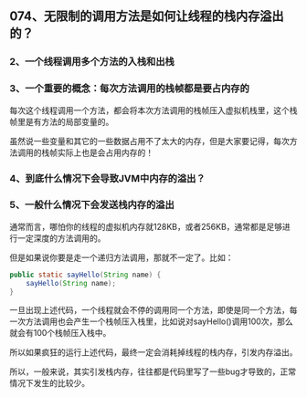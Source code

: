 ## **074、无限制的调用方法是如何让线程的栈内存溢出的？**

### 2、一个线程调用多个方法的入栈和出栈

### 3、一个重要的概念：每次方法调用的栈帧都是要占内存的

每次这个线程调用一个方法，都会将本次方法调用的栈帧压入虚拟机栈里，这个栈帧里是有方法的局部变量的。

虽然说一些变量和其它的一些数据占用不了太大的内存，但是大家要记得，每次方法调用的栈帧实际上也是会占用内存的！

### 4、到底什么情况下会导致JVM中内存的溢出？

### 5、一般什么情况下会发送栈内存的溢出

通常而言，哪怕你的线程的虚拟机内存就128KB，或者256KB，通常都是足够进行一定深度的方法调用的。

但是如果说你要是走一个递归方法调用，那就不一定了。比如：

```java
public static sayHello(String name) {
	sayHello(String name);
}
```

一旦出现上述代码，一个线程就会不停的调用同一个方法，即使是同一个方法，每一次方法调用也会产生一个栈帧压入栈里，比如说对sayHello()调用100次，那么就会有100个栈帧压入栈中。

所以如果疯狂的运行上述代码，最终一定会消耗掉线程的栈内存，引发内存溢出。

所以，一般来说，其实引发栈内存，往往都是代码里写了一些bug才导致的，正常情况下发生的比较少。

